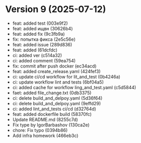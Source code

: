 # Version 9 (2025-07-12)

- feat: added test (003e9f2)
- feat: added ищвн (30626b4)
- feat: added fix (9c3fb9a)
- fix: попытка фикса (2e5c56e)
- feat: added issue (289d836)
- feat: added (61dcfdc)
- ci: added ver (c514a32)
- ci: added comment (59ea754)
- fix: commit after push docker (ec34acd)
- feat: added create_release.yaml (424fef3)
- ci: update ci/cd workflow for lit_and_test (0b4246a)
- ci: update workflow lint and tests (6bf04a5)
- ci: added cache for workflow ling_and_test.yaml (c5d5844)
- faet: added file_change.txt (0db3375)
- ci: delete build_and_delpoy.yaml (5d36f64)
- ci: delete build_and_delpoy.yaml (9effd29)
- ci: added lint_and_tests ci/cd (d32764d)
- feat: added dockerfile build (58370fc)
- Update README.md (8255c7d)
- Fix type by IgorBarbashov (130ca2e)
- chore: Fix typo (0394b86)
- Add infra homework (466eb3c)


